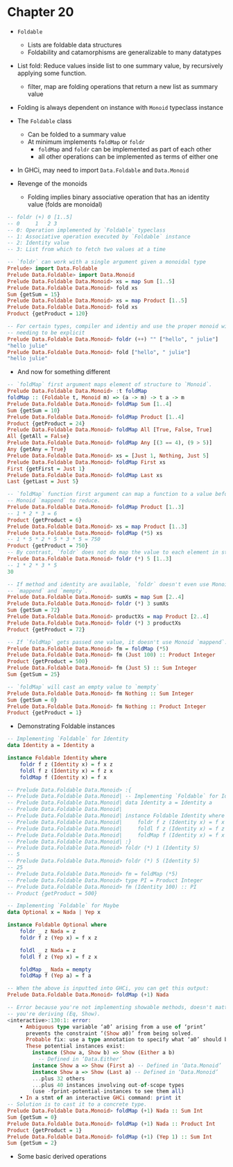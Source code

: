 # Chapter 20

- `Foldable`
    - Lists are foldable data structures
    - Foldability and catamorphisms are generalizable to many datatypes

- List fold: Reduce values inside list to one summary value, by recursively
  applying some function.
    - filter, map are folding operations that return a new list as summary value

- Folding is always dependent on instance with `Monoid` typeclass instance

- The `Foldable` class
    - Can be folded to a summary value
    - At minimum implements `foldMap` or `foldr`
        - `foldMap` and `foldr` can be implemented as part of each other
        - all other operations can be implemented as terms of either one

- In GHCi, may need to import `Data.Foldable` and `Data.Monoid`

- Revenge of the monoids
    - Folding implies binary associative operation that has an identity value
      (folds are monoidal)

```haskell
-- foldr (+) 0 [1..5]
-- 0     1   2 3
-- 0: Operation implemented by `Foldable` typeclass
-- 1: Associative operation executed by `Foldable` instance
-- 2: Identity value
-- 3: List from which to fetch two values at a time

-- `foldr` can work with a single argument given a monoidal type
Prelude> import Data.Foldable
Prelude Data.Foldable> import Data.Monoid
Prelude Data.Foldable Data.Monoid> xs = map Sum [1..5]
Prelude Data.Foldable Data.Monoid> fold xs
Sum {getSum = 15}
Prelude Data.Foldable Data.Monoid> xs = map Product [1..5]
Prelude Data.Foldable Data.Monoid> fold xs
Product {getProduct = 120}

-- For certain types, compiler and identiy and use the proper monoid without
-- needing to be explicit
Prelude Data.Foldable Data.Monoid> foldr (++) "" ["hello", " julie"]
"hello julie"
Prelude Data.Foldable Data.Monoid> fold ["hello", " julie"]
"hello julie"
```

- And now for something different

```haskell
-- `foldMap` first argument maps element of structure to `Monoid`.
Prelude Data.Foldable Data.Monoid> :t foldMap
foldMap :: (Foldable t, Monoid m) => (a -> m) -> t a -> m
Prelude Data.Foldable Data.Monoid> foldMap Sum [1..4]
Sum {getSum = 10}
Prelude Data.Foldable Data.Monoid> foldMap Product [1..4]
Product {getProduct = 24}
Prelude Data.Foldable Data.Monoid> foldMap All [True, False, True]
All {getAll = False}
Prelude Data.Foldable Data.Monoid> foldMap Any [(3 == 4), (9 > 5)]
Any {getAny = True}
Prelude Data.Foldable Data.Monoid> xs = [Just 1, Nothing, Just 5]
Prelude Data.Foldable Data.Monoid> foldMap First xs
First {getFirst = Just 1}
Prelude Data.Foldable Data.Monoid> foldMap Last xs
Last {getLast = Just 5}

-- `foldMap` function first argument can map a function to a value before using
-- Monoid `mappend` to reduce.
Prelude Data.Foldable Data.Monoid> foldMap Product [1..3]
-- 1 * 2 * 3 = 6
Product {getProduct = 6}
Prelude Data.Foldable Data.Monoid> xs = map Product [1..3]
Prelude Data.Foldable Data.Monoid> foldMap (*5) xs
-- 1 * 5 * 2 * 5 * 3 * 5 = 750
Product {getProduct = 750}
-- By contrast, `foldr` does not do map the value to each element in structure
Prelude Data.Foldable Data.Monoid> foldr (*) 5 [1..3]
-- 1 * 2 * 3 * 5
30

-- If method and identity are available, `foldr` doesn't even use Monoid
-- `mappend` and `mempty`.
Prelude Data.Foldable Data.Monoid> sumXs = map Sum [2..4]
Prelude Data.Foldable Data.Monoid> foldr (*) 3 sumXs
Sum {getSum = 72}
Prelude Data.Foldable Data.Monoid> productXs = map Product [2..4]
Prelude Data.Foldable Data.Monoid> foldr (*) 3 productXs
Product {getProduct = 72}

-- If `foldMap` gets passed one value, it doesn't use Monoid `mappend`.
Prelude Data.Foldable Data.Monoid> fm = foldMap (*5)
Prelude Data.Foldable Data.Monoid> fm (Just 100) :: Product Integer
Product {getProduct = 500}
Prelude Data.Foldable Data.Monoid> fm (Just 5) :: Sum Integer
Sum {getSum = 25}

-- `foldMap` will cast an empty value to `mempty`
Prelude Data.Foldable Data.Monoid> fm Nothing :: Sum Integer
Sum {getSum = 0}
Prelude Data.Foldable Data.Monoid> fm Nothing :: Product Integer
Product {getProduct = 1}
```

- Demonstrating Foldable instances

```haskell
-- Implementing `Foldable` for Identity
data Identity a = Identity a

instance Foldable Identity where
    foldr f z (Identity x) = f x z
    foldl f z (Identity x) = f z x
    foldMap f (Identity x) = f x

-- Prelude Data.Foldable Data.Monoid> :{
-- Prelude Data.Foldable Data.Monoid| -- Implementing `Foldable` for Identity
-- Prelude Data.Foldable Data.Monoid| data Identity a = Identity a
-- Prelude Data.Foldable Data.Monoid|
-- Prelude Data.Foldable Data.Monoid| instance Foldable Identity where
-- Prelude Data.Foldable Data.Monoid|     foldr f z (Identity x) = f x z
-- Prelude Data.Foldable Data.Monoid|     foldl f z (Identity x) = f z x
-- Prelude Data.Foldable Data.Monoid|     foldMap f (Identity x) = f x
-- Prelude Data.Foldable Data.Monoid| :}
-- Prelude Data.Foldable Data.Monoid> foldr (*) 1 (Identity 5)
-- 5
-- Prelude Data.Foldable Data.Monoid> foldr (*) 5 (Identity 5)
-- 25
-- Prelude Data.Foldable Data.Monoid> fm = foldMap (*5)
-- Prelude Data.Foldable Data.Monoid> type PI = Product Integer
-- Prelude Data.Foldable Data.Monoid> fm (Identity 100) :: PI
-- Product {getProduct = 500}
```

```haskell
-- Implementing `Foldable` for Maybe
data Optional x = Nada | Yep x

instance Foldable Optional where
    foldr _ z Nada = z
    foldr f z (Yep x) = f x z

    foldl _ z Nada = z
    foldl f z (Yep x) = f z x

    foldMap _ Nada = mempty
    foldMap f (Yep a) = f a
```

```haskell
-- When the above is inputted into GHCi, you can get this output:
Prelude Data.Foldable Data.Monoid> foldMap (+1) Nada

-- Error because you're not implementing showable methods, doesn't matter if
-- you're deriving (Eq, Show).
<interactive>:130:1: error:
    • Ambiguous type variable ‘a0’ arising from a use of ‘print’
      prevents the constraint ‘(Show a0)’ from being solved.
      Probable fix: use a type annotation to specify what ‘a0’ should be.
      These potential instances exist:
        instance (Show a, Show b) => Show (Either a b)
          -- Defined in ‘Data.Either’
        instance Show a => Show (First a) -- Defined in ‘Data.Monoid’
        instance Show a => Show (Last a) -- Defined in ‘Data.Monoid’
        ...plus 32 others
        ...plus 40 instances involving out-of-scope types
        (use -fprint-potential-instances to see them all)
    • In a stmt of an interactive GHCi command: print it
-- Solution is to cast it to a concrete type.
Prelude Data.Foldable Data.Monoid> foldMap (+1) Nada :: Sum Int
Sum {getSum = 0}
Prelude Data.Foldable Data.Monoid> foldMap (+1) Nada :: Product Int
Product {getProduct = 1}
Prelude Data.Foldable Data.Monoid> foldMap (+1) (Yep 1) :: Sum Int
Sum {getSum = 2}
```

- Some basic derived operations
